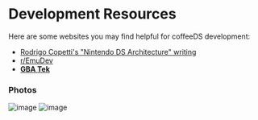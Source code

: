 # Development Resources

Here are some websites you may find helpful for coffeeDS development:
- [Rodrigo Copetti's "Nintendo DS Architecture" writing](https://www.copetti.org/writings/consoles/nintendo-ds/)
- [r/EmuDev](https://www.reddit.com/r/EmuDev/)
- **[GBA Tek](https://problemkaputt.de/gbatek.htm)**

### Photos

![image](https://github.com/CoffeeBrewer64/coffeeDS/assets/69767396/3f3ca36f-a74e-4811-94a1-7bc0bc056bd2)
![image](https://github.com/CoffeeBrewer64/coffeeDS/assets/69767396/d4c2a6e7-90d8-4588-8f8f-201b48a5415c)
